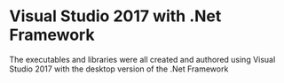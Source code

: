 # Visual Studio 2017 with .Net Framework
The executables and libraries were all created and authored using Visual Studio 2017 with the desktop version of the .Net Framework
